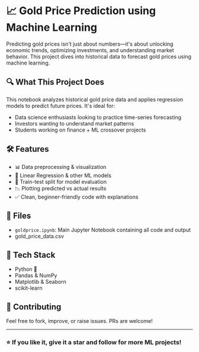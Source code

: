 # 📈 Gold Price Prediction using Machine Learning

Predicting gold prices isn't just about numbers—it's about unlocking economic trends, optimizing investments, and understanding market behavior. This project dives into historical data to forecast gold prices using machine learning.

## 🔍 What This Project Does

This notebook analyzes historical gold price data and applies regression models to predict future prices. It's ideal for:

- Data science enthusiasts looking to practice time-series forecasting
- Investors wanting to understand market patterns
- Students working on finance + ML crossover projects

## 🛠️ Features

- 📊 Data preprocessing & visualization
- 🤖 Linear Regression & other ML models
- 🔁 Train-test split for model evaluation
- 📉 Plotting predicted vs actual results
- ✅ Clean, beginner-friendly code with explanations

## 📂 Files

- `goldprice.ipynb`: Main Jupyter Notebook containing all code and output
- gold_price_data.csv

## 🧠 Tech Stack

* Python 🐍
* Pandas & NumPy
* Matplotlib & Seaborn
* scikit-learn

## 🙌 Contributing

Feel free to fork, improve, or raise issues. PRs are welcome!

---

### ⭐ If you like it, give it a star and follow for more ML projects!

```
